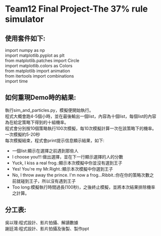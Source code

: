 Team12 Final Project-The 37% rule simulator
===========================================
使用套件如下:
--------------------------------------------------------------------------------------------
import numpy as np<br>
import matplotlib.pyplot as plt<br>
from matplotlib.patches import Circle<br>
import matplotlib.colors as Colors<br>
from matplotlib import animation<br>
from itertools import combinations<br>
import time<br>

如何重現Demo時的結果:
--------------------------------------------------------------------------------------------
執行sim_and_particles.py，模擬便開始執行。<br>
程式大概會跑4-5個小時，並在最後輸出一個list，內容為十個list，每個list的內容為在給定策略下得到的十組機率。<br>
程式會分別按10個策略執行100次模擬，每10次模擬計算一次在該策略下的機率。一次模擬約5-20秒<br>
每次模擬結束，程式會print提示信息顯示結果，如下:
* 一個list:顯示在選擇之前遇到那些人
* I choose you!!!:做出選擇，並在下一行顯示選擇的人的分數
* Yuck, I kiss a real frog.:顯示本次模擬中你並沒有選到王子
* Yes! You're my Mr.Right.:顯示本次模擬中你選到王子
* No, I throw away the prince. I'm now a frog...Ribbit.:你在你的策略次數之前就碰到王子，所以沒有遇到王子
* Too long:模擬執行時間過長(100秒)，之後終止模擬，並將本次結果排除機率之計算。


分工表:
------------
吳以理:程式設計、影片拍攝、解讀數據<br>
謝廷鴻:程式設計、影片拍攝及後製、製作ppt
